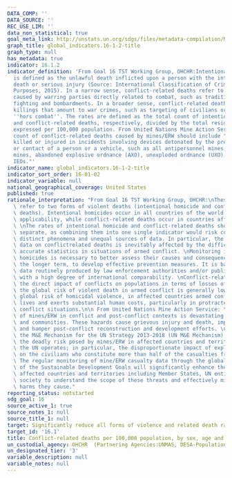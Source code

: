 ```yaml
---
DATA_COMP: ''
DATA_SOURCE: ''
REC_USE_LIM: ''
data_non_statistical: true
goal_meta_link: http://unstats.un.org/sdgs/files/metadata-compilation/Metadata-Goal-16.pdf
graph_title: global_indicators.16-1-2-title
graph_type: null
has_metadata: true
indicator: 16.1.2
indicator_definition: 'From Goal 16 TST Working Group, OHCHR:Intentional homicide
  is defined as the unlawful death inflicted upon a person with the intent of cause
  death or serious injury (Source: International Classification of Crime for Statistical
  Purposes, 2015). In a narrow sense, conflict-related deaths refer to those deaths
  caused by warring parties directly related to combat, such as traditional battlefield
  fighting and bombardments. In a broader sense, conflict-related deaths also include
  killings that amount to war crimes, such as targeting of civilians or of military
  ''hors combat''. The rates are defined as the total count of intentional homicides
  and conflict-related deaths, respectively, divided by the total resident population,
  expressed per 100,000 population. From United Nations Mine Action Service:  The
  count of conflict-related deaths caused by mines/ERW should include "individuals
  killed or injured in incidents involving devices detonated by the presence, proximity,
  or contact of a person or a vehicle, such as all antipersonnel mines, antivehicle
  mines, abandoned explosive ordnance (AXO), unexploded ordnance (UXO), and victim-activated
  IEDs."'
indicator_name: global_indicators.16-1-2-title
indicator_sort_order: 16-01-02
indicator_variable: null
national_geographical_coverage: United States
published: true
rationale_interpretation: "From Goal 16 TST Working Group, OHCHR:\nThese indicators\
  \ refer to two forms of violent deaths (intentional homicide and conflict-related\
  \ deaths). Intentional homicides occur in all countries of the world and have global\
  \ applicability, while conflict-related deaths occur in countries afflicted by wars.\
  \ \nThe rates of intentional homicide and conflict-related deaths should be kept\
  \ separate, as combining them into one single indicator would risk collating two\
  \ distinct phenomena and unequal sources of data. In particular, the quality of\
  \ data on conflictrelated deaths is inevitably affected by the difficulties of producing\
  \ accurate statistics in situations of armed conflict. \nMonitoring intentional\
  \ homicides is necessary to better assess their causes and consequences and, in\
  \ the longer term, to develop effective prevention measures. It is based on statistical\
  \ data routinely produced by law enforcement authorities and/or public health institutions,\
  \ with a high degree of international comparability. \nConflict-related deaths measure\
  \ the direct impact of conflicts on populations in terms of losses of life. Whilst\
  \ the global risk of violent death in armed conflict is generally lower than the\
  \ global risk of homicidal violence, in affected countries armed conflict destroys\
  \ lives and exerts substantial human costs, particularly in protracted internal\
  \ conflict situations.\n\n From United Nations Mine Action Service: \n The presence\
  \ of mines/ERW in conflict and post-conflict contexts is devastating for people\
  \ and communities. These hazards cause grievous injury and death, impede peace operations,\
  \ and hamper post-conflict reconstruction and development efforts. \nFindings from\
  \ the M&E Mechanism for the UN Strategy 2013-2018 (UN M&E Mechanism) illustrate\
  \ the deadly risk posed by mines/ERW in affected countries and territories in which\
  \ the UN operates; in particular, the disproportionate impact of explosive hazards\
  \ on the civilians who constitute more than half of the casualties from mines/ERW.\
  \ The regular monitoring of mine/ERW casualty data through the global mechanism\
  \ of the Sustainable Development Goals will significantly enhance the capacity of\
  \ affected countries and territories including Member States, UN entities, and civil\
  \ society to understand the scope of these threats and effectively mitigate the\
  \ harms they cause."
reporting_status: notstarted
sdg_goal: 16
source_active_1: true
source_notes_1: null
source_title_1: null
target: Significantly reduce all forms of violence and related death rates everywhere.
target_id: '16.1'
title: Conflict-related deaths per 100,000 population, by sex, age and cause
un_custodial_agency: OHCHR  (Partnering Agencies:UNMAS, DESA-Population Division)
un_designated_tier: '3'
variable_description: null
variable_notes: null
---
```

